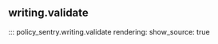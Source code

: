 
writing.validate
----------------

::: policy_sentry.writing.validate
    rendering:
      show_source: true

